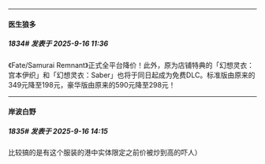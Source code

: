 ﻿
*****

####  医生狼多  
##### 1834#       发表于 2025-9-16 11:36

《Fate/Samurai Remnant》正式全平台降价！此外，原为店铺特典的「幻想灵衣：宫本伊织」和「幻想灵衣：Saber」也将于同日起成为免费DLC。标准版由原来的349元降至198元，豪华版由原来的590元降至298元！ ​​​


*****

####  岸波白野  
##### 1835#       发表于 2025-9-16 14:15

比较搞的是有这个服装的港中实体限定之前价被炒到高的吓人）

